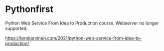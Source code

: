 # Pythonfirst
Python Web Service From Idea to Production course. 
Webserver no longer supported.


https://terokarvinen.com/2021/python-web-service-from-idea-to-production/
